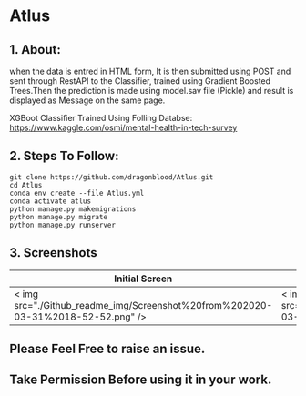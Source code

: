 # Atlus
## 1. About:

when the data is entred in HTML form, It is then submitted using POST and sent through RestAPI to the Classifier, trained using Gradient Boosted Trees.Then the prediction is made using model.sav file (Pickle) and result is displayed as Message on the same page.

XGBoot Classifier Trained Using Folling Databse:
https://www.kaggle.com/osmi/mental-health-in-tech-survey

## 2. Steps To Follow:
```
git clone https://github.com/dragonblood/Atlus.git
cd Atlus
conda env create --file Atlus.yml
conda activate atlus
python manage.py makemigrations
python manage.py migrate
python manage.py runserver
```
## 3. Screenshots
| Initial Screen | Entered Form Data | Result Displayed |
| -------|--------------|-----------------|
| < img src="./Github_readme_img/Screenshot%20from%202020-03-31%2018-52-52.png" /> | < img src="./Github_readme_img/Screenshot%20from%202020-03-31%2018-54-48.png" /> | < img src="./Github_readme_img/Screenshot%20from%202020-03-31%2018-54-18.png />|

## Please Feel Free to raise an issue.
## Take Permission Before using it in your work.
